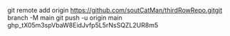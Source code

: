 git remote add origin https://github.com/soutCatMan/thirdRowRepo.gitgit branch -M main
git push -u origin main
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
